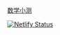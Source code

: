 [数学小测](https://math-kuiz.netlify.app)

[![Netlify Status](https://api.netlify.com/api/v1/badges/04938d6d-99da-435e-a8ba-35f61fa3f5fe/deploy-status)](https://app.netlify.com/sites/math-kuiz/deploys)